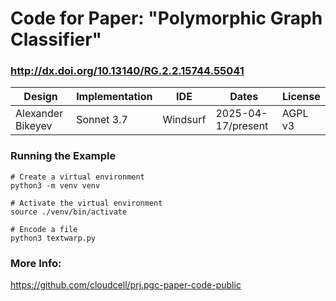 # Code for Paper: "Polymorphic Graph Classifier"
### http://dx.doi.org/10.13140/RG.2.2.15744.55041

| Design | Implementation | IDE | Dates | License |
| ------ | -------------- | ---- | ---- | ------- |
| Alexander Bikeyev | Sonnet 3.7 | Windsurf |2025-04-17/present | AGPL v3 |

### Running the Example
```
# Create a virtual environment
python3 -m venv venv

# Activate the virtual environment
source ./venv/bin/activate

# Encode a file
python3 textwarp.py

```
### More Info:

https://github.com/cloudcell/prj.pgc-paper-code-public


